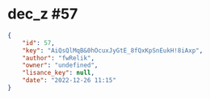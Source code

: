 
# dec_z #57
                
```JSON
{
    "id": 57,
    "key": "AiQsQlMqB&0hOcuxJyGtE_8fQxKpSnEukH!8iAxp",
    "author": "fwRelik",
    "owner": "undefined",
    "lisance_key": null,
    "date": "2022-12-26 11:15"
}
```
    